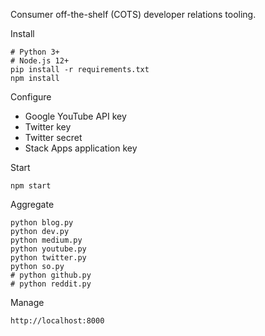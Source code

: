 Consumer off-the-shelf (COTS) developer relations tooling.

Install

    # Python 3+
    # Node.js 12+
    pip install -r requirements.txt
    npm install

Configure

- Google YouTube API key
- Twitter key
- Twitter secret
- Stack Apps application key

Start

    npm start

Aggregate

    python blog.py
    python dev.py
    python medium.py
    python youtube.py
    python twitter.py
    python so.py
    # python github.py
    # python reddit.py

Manage

    http://localhost:8000

